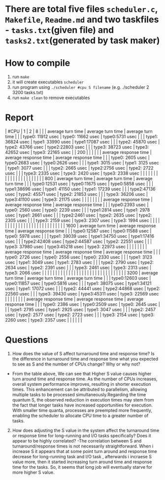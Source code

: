 # There are total five files `scheduler.c`, `Makefile`, `Readme.md` and two taskfiles - `tasks.txt`(given file) and `tasks2.txt`(generated by task maker)

# How to compile
1. run `make`
2. it will create executables `scheduler`
3. run program using `./scheduler #cpu S filename` (e.g.  ./scheduler 2 3200 tasks.txt)
4. run `make clean` to remove executables

# Report 

| #CPU | 1                     | 2                     | 8                     |
|      | average turn time     | average turn time     | average turn time     |
|      | type0:  11912 usec    | type0: 11662 usec     | type0:5731 usec       |
|      | type1:  36824 usec    | type1: 33990 usec     | type1:17087 usec      |
|      | type2:  45870 usec    | type2: 43766 usec     | type2:22803 usec      |
|      | type3:  38723 usec    | type3: 42652 usec     | type3: 22165 usec     |
| 200  |                       |                       |                       |
|      | average response time | average response time | average response time |
|      | type0:  2605 usec     | type0:2683 usec       | type0:2626 usec       |
|      | type1:  3015 usec     | type1: 3125 usec      | type1: 3077 usec      |
|      | type2:  2665 usec     | type2:2756 usec       | type2: 2722 usec      |
|      | type3:  2335 usec     | type3: 2420 usec      | type3:  2338 usec     |
|      |                       |                       |                       |
|      |                       |                       |                       |
|      |                       |                       |                       |
|      |                       |                       |                       |
| 800  | average turn time     | average turn time     | average turn time     |
|      | type0:12531 usec      | type0:11675 usec      | type0:5858 usec       |
|      | type1:38696 usec      | type1: 41150 usec     | type1: 17239 usec     |
|      | type2:47136 usec      | type2: 45571 usec     | type2: 21853 usec     |
|      | type3: 36206 usec     | type3:41100 usec      | type3: 21175 usec     |
|      |                       |                       |                       |
|      | average response time | average response time | average response time |
|      | type0:2393 usec       | type0: 2560 usec      | type0: 2239 usec      |
|      | type1:2814 usec       | type1:  2978 usec     | type1:  2661 usec     |
|      | type2:2461 usec       | type2: 2635 usec      | type2:  2305 usec     |
|      | type3: 2159 usec      | type3: 2307 usec      | type3:  1994 usec     |
|      |                       |                       |                       |
|      |                       |                       |                       |
|      |                       |                       |                       |
|      |                       |                       |                       |
|      |                       |                       |                       |
| 1600 | average turn time     | average response time | average response time |
|      | type0:12587 usec      | type0:11588 usec      | type0: 5978 usec      |
|      | type1: 39039 usec     | type1:34750 usec      | type1:17416 usec      |
|      | type2:42408 usec      | type2:44587 usec      | type2: 22551 usec     |
|      | type3: 37980 usec     | type3:45218 usec      | type3:  22973 usec    |
|      |                       |                       |                       |
|      | average response time | average response time | average response time |
|      | type0: 2726 usec      | type0: 2556 usec      | type0: 2330 usec      |
|      | type1: 3123 usec      | type1: 3049 usec      | type1:  2783 usec     |
|      | type2: 2790 usec      | type2: 2634 usec      | type2:  2391 usec     |
|      | type3: 2461 usec      | type3: 2313 usec      | type3:  2066 usec     |
|      |                       |                       |                       |
|      |                       |                       |                       |
|      |                       |                       |                       |
|      |                       |                       |                       |
|      |                       |                       |                       |
|      |                       |                       |                       |
| 3200 | average turn time     | average turn time     | average turn time     |
|      | type0:12603 usec      | type0:11857 usec      | type0:5816 usec       |
|      | type1: 38075 usec     | type1:34121 usec      | type1: 17072 usec     |
|      | type2: 44441 usec     | type2:44868 usec      | type2: 22560 usec     |
|      | type3: 39430 usec     | type3:45311 usec      | type3: 22569 usec     |
|      |                       |                       |                       |
|      | average response time | average response time | average response time |
|      | type0:  2386 usec     | type0:2509 usec       | type0:  2645 usec     |
|      | type1:  2795 usec     | type1: 2925 usec      | type1: 3047 usec      |
|      | type2:   2457 usec    | type2: 2577 usec      | type2: 2723 usec      |
|      | type3:   2154 usec    | type3: 2260 usec      | type3:  2357 usec     |
|      |                       |                       |                       |


# Questions
1. How does the value of S affect turnaround time and response time? Is the difference in turnaround time and response time what you expected to see as S and the number of CPUs change? Why or why not?
- From the table above, We can see that Higher S value causes higher turn around time and response time. As the number of CPUs increases, overall system performance improves, resulting in shorter execution times. This enhancement can be attributed to parallelism, allowing multiple tasks to be processed simultaneously.Regarding the time quantum S, the observed reduction in execution times may stem from the fact that longer tasks have increased opportunities for execution. With smaller time quanta, processes are preempted more frequently, enabling the scheduler to allocate CPU time to a greater number of tasks.

2. How does adjusting the S value in the system affect the turnaround time or response time for long-running and I/O tasks specifically? Does it appear to be highly correlated?
-The correlation between S and turnaround/response times is not necessarily straightforward. When i increase S it appears that at some point  turn around and response time decrease for long-running task and I/O task ,  afterwards i incraese S value more,  then it started increasing turn around time and response time for the tasks. So, it seems that long job will eventually starve for more higher S value.

